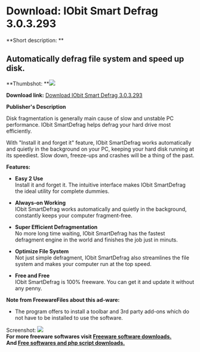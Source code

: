 # Download: IObit Smart Defrag 3.0.3.293

**Short description: **

## Automatically defrag file system and speed up disk.

  
**Thumbshot: **![](http://www.freewarefiles.com/screenshot/iobitsmartdefrag2_md.jpg)   
  
**Download link:** [Download IObit Smart Defrag 3.0.3.293](http://freesoftwares.boysofts.com/IObit-SmartDefrag_program_24072.html)  
  

**Publisher's Description**  
  

Disk fragmentation is generally main cause of slow and unstable PC
performance. IObit SmartDefrag helps defrag your hard drive most efficiently.

With "Install it and forget it" feature, IObit SmartDefrag works automatically
and quietly in the background on your PC, keeping your hard disk running at
its speediest. Slow down, freeze-ups and crashes will be a thing of the past.

**Features:**

  * **Easy 2 Use**  
Install it and forget it. The intuitive interface makes IObit SmartDefrag the
ideal utility for complete dummies.

  * **Always-on Working**  
IObit SmartDefrag works automatically and quietly in the background,
constantly keeps your computer fragment-free.

  * **Super Efficient Defragmentation**  
No more long time waiting, IObit SmartDefrag has the fastest defragment engine
in the world and finishes the job just in minuts.

  * **Optimize File System**  
Not just simple defragment, IObit SmartDefrag also streamlines the file system
and makes your computer run at the top speed.

  * **Free and Free**  
IObit SmartDefrag is 100% freeware. You can get it and update it without any
penny.

**Note from FreewareFiles about this ad-ware:**

  * The program offers to install a toolbar and 3rd party add-ons which do not have to be installed to use the software. 

  
  
Screenshot: ![](http://www.freewarefiles.com/screenshot/iobitsmartdefrag2.jpg)  
**For more freeware softwares visit [Freeware software downloads.](http://freesoftwares.boysofts.com/)**   
**And [Free softwares and php script downloads.](http://www.boysofts.com/)**

